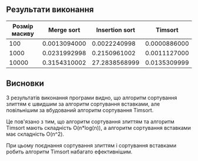## Результати виконання

| Розмір масиву | Merge sort   | Insertion sort | Timsort      |
| ------------- | ------------ | -------------- | ------------ |
| 100           | 0.0013094000 | 0.0022240998   | 0.0000886000 |
| 1000          | 0.0231992998 | 0.2150961002   | 0.0011127000 |
| 10000         | 0.3154310002 | 27.2838568999  | 0.0135309999 |

## Висновки

З результатів виконання програми видно, що алгоритм сортування злиттям є швидшим за алгоритм сортування вставками, але повільнішим за вбудований алгоритм сортування Timsort.

Це пов'язано з тим, що алгоритм сортування злиттям та алгоритм Timsort мають складність O(n\*log(n)), а алгоритм сортування вставками має складність O(n^2).

При цьому поєднання сортування злиттям і сортування вставками робить алгоритм Timsort набагато ефективнішим.
